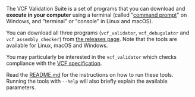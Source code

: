The VCF Validation Suite is a set of programs that you can download and **execute in your computer** using a terminal (called "[command prompt](https://en.wikipedia.org/wiki/Cmd.exe)" on Windows, and "terminal" or "console" in Linux and macOS).

You can download all three programs (`vcf_validator`, `vcf_debugulator` and `vcf_assembly_checker`) from [the releases page](https://github.com/EBIvariation/vcf-validator/releases). Note that the tools are available for Linux, macOS and Windows.

You may particularly be interested in the `vcf_validator` which checks compliance with the [VCF specification](https://samtools.github.io/hts-specs/VCFv4.3.pdf).

Read the [README.md](https://github.com/EBIvariation/vcf-validator/blob/master/README.md#run) for the instructions on how to run these tools. Running the tools with `--help` will also briefly explain the available parameters.
